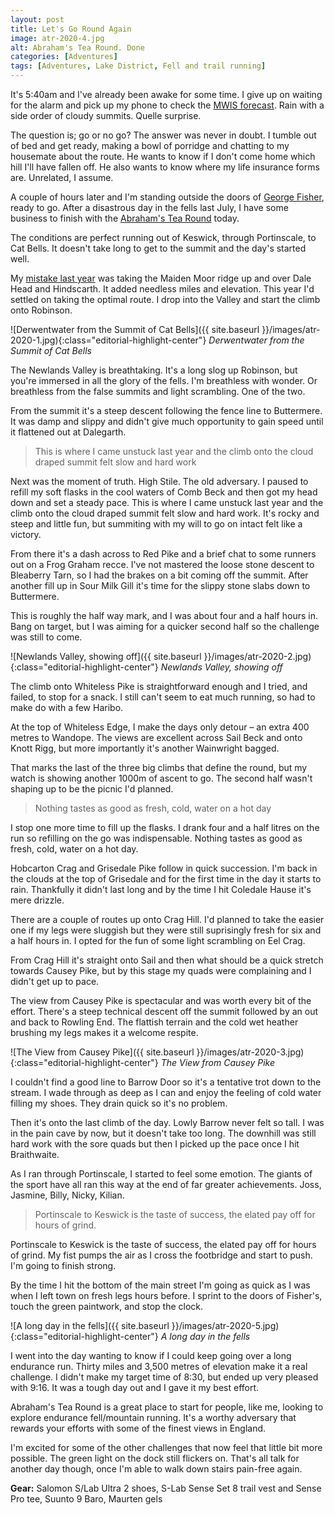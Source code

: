 ```yaml
---
layout: post
title: Let's Go Round Again
image: atr-2020-4.jpg
alt: Abraham's Tea Round. Done
categories: [Adventures]
tags: [Adventures, Lake District, Fell and trail running]
---
```


It's 5:40am and I've already been awake for some time. I give up on waiting for the alarm and pick up my phone to check the [MWIS forecast](https://www.mwis.org.uk/forecasts/english-and-welsh/lake-district). Rain with a side order of cloudy summits. Quelle surprise. 

The question is; go or no go? The answer was never in doubt. I tumble out of bed and get ready, making a bowl of porridge and chatting to my housemate about the route. He wants to know if I don't come home which hill I'll have fallen off. He also wants to know where my life insurance forms are. Unrelated, I assume.

A couple of hours later and I'm standing outside the doors of [George Fisher](https://georgefisher.co.uk), ready to go. After a disastrous day in the fells last July, I have some business to finish with the [Abraham's Tea Round](https://georgefisher.co.uk/pages/abrahams-tea-round) today.

The conditions are perfect running out of Keswick, through Portinscale, to Cat Bells. It doesn't take long to get to the summit and the day's started well.

My [mistake last year](https://theunforgivingminute.run/tested-on-the-fells/) was taking the Maiden Moor ridge up and over Dale Head and Hindscarth. It added needless miles and elevation. This year I'd settled on taking the optimal route. I drop into the Valley and start the climb onto Robinson.

![Derwentwater from the Summit of Cat Bells]({{ site.baseurl }}/images/atr-2020-1.jpg){:class="editorial-highlight-center"}
*Derwentwater from the Summit of Cat Bells*

The Newlands Valley is breathtaking. It's a long slog up Robinson, but you're immersed in all the glory of the fells. I'm breathless with wonder. Or breathless from the false summits and light scrambling. One of the two.

From the summit it's a steep descent following the fence line to Buttermere. It was damp and slippy and didn't give much opportunity to gain speed until it flattened out at Dalegarth. 

>This is where I came unstuck last year and the climb onto the cloud draped summit felt slow and hard work

Next was the moment of truth. High Stile. The old adversary. I paused to refill my soft flasks in the cool waters of Comb Beck and then got my head down and set a steady pace. This is where I came unstuck last year and the climb onto the cloud draped summit felt slow and hard work. It's rocky and steep and little fun, but summiting with my will to go on intact felt like a victory.

From there it's a dash across to Red Pike and a brief chat to some runners out on a Frog Graham recce. I've not mastered the loose stone descent to Bleaberry Tarn, so I had the brakes on a bit coming off the summit. After another fill up in Sour Milk Gill it's time for the slippy stone slabs down to Buttermere.

This is roughly the half way mark, and I was about four and a half hours in. Bang on target, but I was aiming for a quicker second half so the challenge was still to come.

![Newlands Valley, showing off]({{ site.baseurl }}/images/atr-2020-2.jpg){:class="editorial-highlight-center"}
*Newlands Valley, showing off*

The climb onto Whiteless Pike is straightforward enough and I tried, and failed, to stop for a snack. I still can't seem to eat much running, so had to make do with a few Haribo. 

At the top of Whiteless Edge, I make the days only detour – an extra 400 metres to Wandope. The views are excellent across Sail Beck and onto Knott Rigg, but more importantly it's another Wainwright bagged.

That marks the last of the three big climbs that define the round, but my watch is showing another 1000m of ascent to go. The second half wasn't shaping up to be the picnic I'd planned.

>Nothing tastes as good as fresh, cold, water on a hot day

I stop one more time to fill up the flasks. I drank four and a half litres on the run so refilling on the go was indispensable. Nothing tastes as good as fresh, cold, water on a hot day.

Hobcarton Crag and Grisedale Pike follow in quick succession. I'm back in the clouds at the top of Grisedale and for the first time in the day it starts to rain. Thankfully it didn't last long and by the time I hit Coledale Hause it's mere drizzle. 

There are a couple of routes up onto Crag Hill. I'd planned to take the easier one if my legs were sluggish but they were still suprisingly fresh for six and a half hours in. I opted for the fun of some light scrambling on Eel Crag.

From Crag Hill it's straight onto Sail and then what should be a quick stretch towards Causey Pike, but by this stage my quads were complaining and I didn't get up to pace. 

The view from Causey Pike is spectacular and was worth every bit of the effort. There's a steep technical descent off the summit followed by an out and back to Rowling End. The flattish terrain and the cold wet heather brushing my legs makes it a welcome respite. 

![The View from Causey Pike]({{ site.baseurl }}/images/atr-2020-3.jpg){:class="editorial-highlight-center"}
*The View from Causey Pike*

I couldn't find a good line to Barrow Door so it's a tentative trot down to the stream. I wade through as deep as I can and enjoy the feeling of cold water filling my shoes. They drain quick so it's no problem.

Then it's onto the last climb of the day. Lowly Barrow never felt so tall. I was in the pain cave by now, but it doesn't take too long. The downhill was still hard work with the sore quads but then I picked up the pace once I hit Braithwaite.

As I ran through Portinscale, I started to feel some emotion. The giants of the sport have all ran this way at the end of far greater achievements. Joss, Jasmine, Billy, Nicky, Kilian. 

>Portinscale to Keswick is the taste of success, the elated pay off for hours of grind.

Portinscale to Keswick is the taste of success, the elated pay off for hours of grind. My fist pumps the air as I cross the footbridge and start to push. I'm going to finish strong. 

By the time I hit the bottom of the main street I'm going as quick as I was when I left town on fresh legs hours before. I sprint to the doors of Fisher's, touch the green paintwork, and stop the clock.

![A long day in the fells]({{ site.baseurl }}/images/atr-2020-5.jpg){:class="editorial-highlight-center"}
*A long day in the fells*

I went into the day wanting to know if I could keep going over a long endurance run. Thirty miles and 3,500 metres of elevation make it a real challenge. I didn't make my target time of 8:30, but ended up very pleased with 9:16. It was a tough day out and I gave it my best effort.

Abraham's Tea Round is a great place to start for people, like me, looking to explore endurance fell/mountain running. It's a worthy adversary that rewards your efforts with some of the finest views in England.

I'm excited for some of the other challenges that now feel that little bit more possible. The green light on the dock still flickers on. That's all talk for another day though, once I'm able to walk down stairs pain-free again.

**Gear:** Salomon S/Lab Ultra 2 shoes, S-Lab Sense Set 8 trail vest and Sense Pro tee, Suunto 9 Baro, Maurten gels
